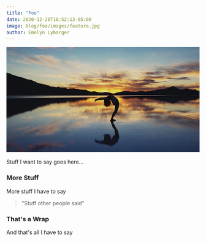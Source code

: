```yaml
---
title: "Foo"
date: 2020-12-26T18:52:13-05:00
image: blog/foo/images/feature.jpg
author: Emelyn Lybarger
---
```



![my alt text](images/thumb.jpg)

Stuff I want to say goes here...

### More Stuff

More stuff I have to say

> "Stuff other people said"

### That's a Wrap

And that's all I have to say
